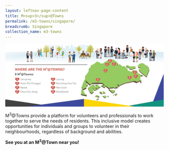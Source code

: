 ```yaml
---
layout: leftnav-page-content
title: M<sup>3</sup>@Towns
permalink: /m3-towns/singapore/
breadcrumb: Singapore
collection_name: m3-towns
---
```


![Image of Singapore Map and legends of M3@Towns](/images/m3towns-map.jpeg)

M<sup>3</sup>@Towns provide a platform for volunteers and professionals to work together to serve the needs of residents. This inclusive model creates opportunities for individuals and groups to volunteer in their neighbourhoods, regardless of background and abilities.

**See you at an M<sup>3</sup>@Town near you!**


